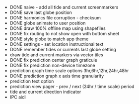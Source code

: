 * DONE naive - add all tide and current screenmarkers
* DONE save last globe position
* DONE harmonics file corruption - checksum
* DONE globe animate to user position
* DONE draw 100% offline map using shapefiles
* DONE fix routing to not show open with bottom sheet
* DONE style globe to match app theme
* DONE settings - set location instructional text
* DONE remember tides or currents last globe setting
* ~~draw tide and current markers via vector tiles~~
* DONE fix prediction center graph graticule
* DONE fix prediction non-device timezone
* prediction graph time scale options 3hr,6hr,12hr,24hr,48hr
* DONE prediction graph x axis time granularity
* prediction text option
* prediction view pager - prev / next (24hr / time scale) period
* tide and current direction indicator
* IPC aidl